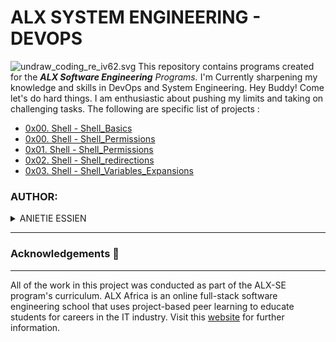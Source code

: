 
# ALX SYSTEM ENGINEERING - DEVOPS

![undraw_coding_re_iv62.svg](https://user-images.githubusercontent.com/110098940/219949766-01d150a7-a2cf-454d-958a-d61fe3ee7110.png)
This repository contains programs created for the _**ALX Software Engineering** Programs._ I'm Currently sharpening my knowledge and skills in DevOps and System Engineering. Hey Buddy! Come let's do hard things. I am enthusiastic about pushing my limits and taking on challenging tasks. The following are specific list of projects :

- [0x00. Shell - Shell_Basics](https://github.com/Biggestheart/alx-system_engineering-devops/tree/master/0x00-shell_basics)
- [0x00. Shell - Shell_Permissions](https://github.com/Biggestheart/alx-system_engineering-devops/tree/master/0x00-shell_permissions)
- [0x01. Shell - Shell_Permissions](https://github.com/Biggestheart/alx-system_engineering-devops/tree/master/0x01-shell_permissions)
- [0x02. Shell - Shell_redirections](https://github.com/Biggestheart/alx-system_engineering-devops/tree/master/0x02-shell_redirections)
- [0x03. Shell - Shell_Variables_Expansions](https://github.com/Biggestheart/alx-system_engineering-devops/tree/master/0x03-shell_variables_expansions)

### AUTHOR:
<details>
    <summary>ANIETIE ESSIEN</summary>
    <ul>
        <li>
            <a href="https://github.com/Biggestheart">Github</a>
        </li>
        <li>
            <a href="https://twitter.com/AnietieLEssien">Twitter</a>
        </li>
    </ul>
</details>

---

### Acknowledgements  :pray:
___
All of the work in this project was conducted as part of the ALX-SE program's curriculum. ALX Africa is an online full-stack software engineering school that uses project-based peer learning to educate students for careers in the IT industry. Visit this <a href="https://www.alxafrica.com/software-engineering-2022">website</a> for further information.

